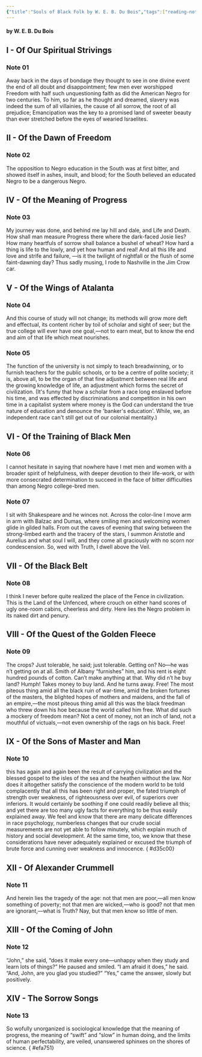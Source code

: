 ```yaml
---
{"title":"Souls of Black Folk by W. E. B. Du Bois","tags":["reading-notes"],"created":"2019-07-06T00:00:00+06:00","updated":"2023-02-10T10:53:40+06:00","dg-publish":true,"dg-note-icon":"stone","permalink":"/personal/reading/notes-and-highlights/the-souls-of-black-folk-by-w-e-b-du-bois/","dgPassFrontmatter":true,"noteIcon":"stone"}
---
```


#### by W. E. B. Du Bois

## I - Of Our Spiritual Strivings
### Note 01
Away back in the days of bondage they thought to see in one divine event the end of all doubt and disappointment; few men ever worshipped Freedom with half such unquestioning faith as did the American Negro for two centuries. To him, so far as he thought and dreamed, slavery was indeed the sum of all villainies, the cause of all sorrow, the root of all prejudice; Emancipation was the key to a promised land of sweeter beauty than ever stretched before the eyes of wearied Israelites.

## II - Of the Dawn of Freedom

### Note 02
The opposition to Negro education in the South was at first bitter, and showed itself in ashes, insult, and blood; for the South believed an educated Negro to be a dangerous Negro.

## IV - Of the Meaning of Progress

### Note 03
My journey was done, and behind me lay hill and dale, and Life and Death. How shall man measure Progress there where the dark-faced Josie lies? How many heartfuls of sorrow shall balance a bushel of wheat? How hard a thing is life to the lowly, and yet how human and real! And all this life and love and strife and failure, —is it the twilight of nightfall or the flush of some faint-dawning day? Thus sadly musing, I rode to Nashville in the Jim Crow car.

## V - Of the Wings of Atalanta

### Note 04
And this course of study will not change; its methods will grow more deft and effectual, its content richer by toil of scholar and sight of seer; but the true college will ever have one goal,—not to earn meat, but to know the end and aim of that life which meat nourishes.

### Note 05
The function of the university is not simply to teach breadwinning, or to furnish teachers for the public schools, or to be a centre of polite society; it is, above all, to be the organ of that fine adjustment between real life and the growing knowledge of life, an adjustment which forms the secret of civilization. (It's funny that how a scholar from a race long enslaved before his time, and was effected by discriminations and competition in his own time in a capitalist system where money is the God can understand the true nature of education and denounce the 'banker's education'. While, we, an independent race can't still get out of our colonial mentality.)

## VI - Of the Training of Black Men

### Note 06
I cannot hesitate in saying that nowhere have I met men and women with a broader spirit of helpfulness, with deeper devotion to their life-work, or with more consecrated determination to succeed in the face of bitter difficulties than among Negro college-bred men.

### Note 07
I sit with Shakespeare and he winces not. Across the color-line I move arm in arm with Balzac and Dumas, where smiling men and welcoming women glide in gilded halls. From out the caves of evening that swing between the strong-limbed earth and the tracery of the stars, I summon Aristotle and Aurelius and what soul I will, and they come all graciously with no scorn nor condescension. So, wed with Truth, I dwell above the Veil.

## VII - Of the Black Belt

### Note 08
I think I never before quite realized the place of the Fence in civilization. This is the Land of the Unfenced, where crouch on either hand scores of ugly one-room cabins, cheerless and dirty. Here lies the Negro problem in its naked dirt and penury.

## VIII - Of the Quest of the Golden Fleece

### Note 09
The crops? Just tolerable, he said; just tolerable. Getting on? No—he was n’t getting on at all. Smith of Albany “furnishes” him, and his rent is eight hundred pounds of cotton. Can’t make anything at that. Why did n’t he buy land? Humph! Takes money to buy land. And he turns away. Free! The most piteous thing amid all the black ruin of war-time, amid the broken fortunes of the masters, the blighted hopes of mothers and maidens, and the fall of an empire,—the most piteous thing amid all this was the black freedman who threw down his hoe because the world called him free. What did such a mockery of freedom mean? Not a cent of money, not an inch of land, not a mouthful of victuals,—not even ownership of the rags on his back. Free!

## IX - Of the Sons of Master and Man

### Note 10
this has again and again been the result of carrying civilization and the blessed gospel to the isles of the sea and the heathen without the law. Nor does it altogether satisfy the conscience of the modern world to be told complacently that all this has been right and proper, the fated triumph of strength over weakness, of righteousness over evil, of superiors over inferiors. It would certainly be soothing if one could readily believe all this; and yet there are too many ugly facts for everything to be thus easily explained away. We feel and know that there are many delicate differences in race psychology, numberless changes that our crude social measurements are not yet able to follow minutely, which explain much of history and social development. At the same time, too, we know that these considerations have never adequately explained or excused the triumph of brute force and cunning over weakness and innocence.
{ #d35c00}


## XII - Of Alexander Crummell
### Note 11
And herein lies the tragedy of the age: not that men are poor,—all men know something of poverty; not that men are wicked,—who is good? not that men are ignorant,—what is Truth? Nay, but that men know so little of men.

## XIII - Of the Coming of John
### Note 12
“John,” she said, “does it make every one—unhappy when they study and learn lots of things?” He paused and smiled. “I am afraid it does,” he said. “And, John, are you glad you studied?” “Yes,” came the answer, slowly but positively.

## XIV - The Sorrow Songs
### Note 13
So wofully unorganized is sociological knowledge that the meaning of progress, the meaning of “swift” and “slow” in human doing, and the limits of human perfectability, are veiled, unanswered sphinxes on the shores of science.
{ #efa751}
